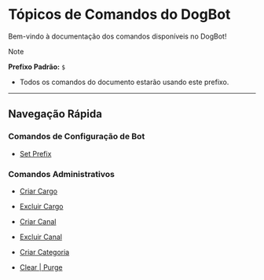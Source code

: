 # Tópicos de Comandos do DogBot

Bem-vindo à documentação dos comandos disponíveis no DogBot!


> [!NOTE]
> **Prefixo Padrão:** `$`
> * Todos os comandos do documento estarão usando este prefixo.

---

## Navegação Rápida

### Comandos de Configuração de Bot
* [Set Prefix](setprefix.md)

### Comandos Administrativos
* [Criar Cargo](criarcargo.md)
* [Excluir Cargo](excluircargo.md)
* [Criar Canal](criarcanal.md)
* [Excluir Canal](excluircanal.md)

* [Criar Categoria](criarcategoria.md)

* [Clear | Purge](clear.md)